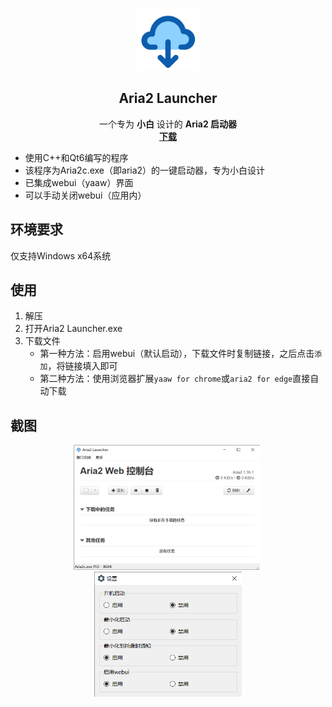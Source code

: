 ﻿<p align="center">
  <a>
    <img src="/resource/img/ico.png" alt="Logo" width="100" height="100">
  </a>

  <h2 align="center">Aria2 Launcher</h2>
  <p align="center">
    一个专为 <b>小白</b> 设计的 <b>Aria2 启动器</b>
    <br />
    <a href="https://github.com/15dd/Aria2_Launcher/releases"><b>下载</b></a>
    <br />
  </p>

</p>

- 使用C++和Qt6编写的程序
- 该程序为Aria2c.exe（即aria2）的一键启动器，专为小白设计
- 已集成webui（yaaw）界面
- 可以手动关闭webui（应用内）

## 环境要求
仅支持Windows x64系统

## 使用
1. 解压
2. 打开Aria2 Launcher.exe
3. 下载文件
   - 第一种方法：启用webui（默认启动），下载文件时复制链接，之后点击`添加`，将链接填入即可
   - 第二种方法：使用浏览器扩展`yaaw for chrome`或`aria2 for edge`直接自动下载

## 截图
<center class="half">
    <img src="/resource/readme/1.png" height="200"/>&nbsp<img src="/resource/readme/2.png" height="200"/>
</center>